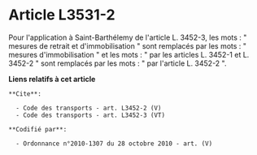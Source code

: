 # Article L3531-2

Pour l'application à Saint-Barthélemy de l'article L. 3452-3, les mots : " mesures de retrait et d'immobilisation " sont
remplacés par les mots : " mesures d'immobilisation " et les mots : " par les articles L. 3452-1 et L. 3452-2 " sont
remplacés par les mots : " par l'article L. 3452-2 ".

**Liens relatifs à cet article**

	**Cite**:

	  - Code des transports - art. L3452-2 (V)
	  - Code des transports - art. L3452-3 (VT)

	**Codifié par**:

	  - Ordonnance n°2010-1307 du 28 octobre 2010 - art. (V)
